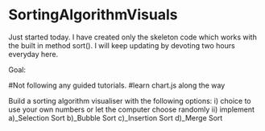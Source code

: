 # SortingAlgorithmVisuals

Just started today.
I have created only the skeleton code which works with the built in method sort().
I will keep updating by devoting two hours everyday here. 

Goal: 

  #Not following any guided tutorials. 
  #learn chart.js along the way
  

  Build a sorting algorithm visualiser with the following options:
    i) choice to use your own numbers or let the computer choose randomly
    ii) implement 
          a)_Selection Sort
          b)_Bubble Sort
          c)_Insertion Sort
          d)_Merge Sort
